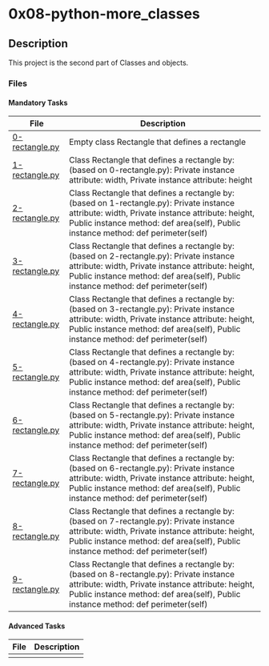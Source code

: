 # 0x08-python-more_classes

## Description
This project is the second part  of Classes and objects.

### Files
#### Mandatory Tasks

| File | Description |
| ------ | ------ |
| [0-rectangle.py](0-rectangle.py) | Empty class Rectangle that defines a rectangle |
| [1-rectangle.py](1-rectangle.py) | Class Rectangle that defines a rectangle by: (based on 0-rectangle.py): Private instance attribute: width, Private instance attribute: height |
| [2-rectangle.py](2-rectangle.py) | Class Rectangle that defines a rectangle by: (based on 1-rectangle.py): Private instance attribute: width, Private instance attribute: height, Public instance method: def area(self), Public instance method: def perimeter(self) |
| [3-rectangle.py](3-rectangle.py) | Class Rectangle that defines a rectangle by: (based on 2-rectangle.py): Private instance attribute: width, Private instance attribute: height, Public instance method: def area(self), Public instance method: def perimeter(self) |
| [4-rectangle.py](4-rectangle.py) | Class Rectangle that defines a rectangle by: (based on 3-rectangle.py): Private instance attribute: width, Private instance attribute: height, Public instance method: def area(self), Public instance method: def perimeter(self) |
| [5-rectangle.py](5-rectangle.py) | Class Rectangle that defines a rectangle by: (based on 4-rectangle.py): Private instance attribute: width, Private instance attribute: height, Public instance method: def area(self), Public instance method: def perimeter(self) |
| [6-rectangle.py](6-rectangle.py) | Class Rectangle that defines a rectangle by: (based on 5-rectangle.py): Private instance attribute: width, Private instance attribute: height, Public instance method: def area(self), Public instance method: def perimeter(self) |
| [7-rectangle.py](7-rectangle.py) | Class Rectangle that defines a rectangle by: (based on 6-rectangle.py): Private instance attribute: width, Private instance attribute: height, Public instance method: def area(self), Public instance method: def perimeter(self) |
| [8-rectangle.py](8-rectangle.py) | Class Rectangle that defines a rectangle by: (based on 7-rectangle.py): Private instance attribute: width, Private instance attribute: height, Public instance method: def area(self), Public instance method: def perimeter(self) |
| [9-rectangle.py](9-rectangle.py) | Class Rectangle that defines a rectangle by: (based on 8-rectangle.py): Private instance attribute: width, Private instance attribute: height, Public instance method: def area(self), Public instance method: def perimeter(self) |

#### Advanced Tasks
| File | Description |
| ------ | ------ |
| []() |  |
